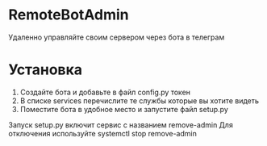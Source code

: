 # RemoteBotAdmin
Удаленно управляйте своим сервером через бота в телеграм

# Установка
1) Создайте бота и добавьте в файл config.py токен
2) В списке services перечислите те службы которые вы хотите видеть
3) Поместите бота в удобное место и запустите файл setup.py

Запуск setup.py включит сервис с названием remove-admin
Для отключения используйте systemctl stop remove-admin
